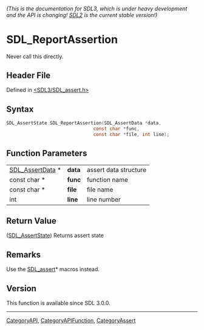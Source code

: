 ###### (This is the documentation for SDL3, which is under heavy development and the API is changing! [SDL2](https://wiki.libsdl.org/SDL2/) is the current stable version!)
# SDL_ReportAssertion

Never call this directly.

## Header File

Defined in [<SDL3/SDL_assert.h>](https://github.com/libsdl-org/SDL/blob/main/include/SDL3/SDL_assert.h)

## Syntax

```c
SDL_AssertState SDL_ReportAssertion(SDL_AssertData *data,
                                const char *func,
                                const char *file, int line);
```

## Function Parameters

|                                    |          |                       |
| ---------------------------------- | -------- | --------------------- |
| [SDL_AssertData](SDL_AssertData) * | **data** | assert data structure |
| const char *                       | **func** | function name         |
| const char *                       | **file** | file name             |
| int                                | **line** | line number           |

## Return Value

([SDL_AssertState](SDL_AssertState)) Returns assert state

## Remarks

Use the [SDL_assert](SDL_assert)* macros instead.

## Version

This function is available since SDL 3.0.0.

----
[CategoryAPI](CategoryAPI), [CategoryAPIFunction](CategoryAPIFunction), [CategoryAssert](CategoryAssert)


